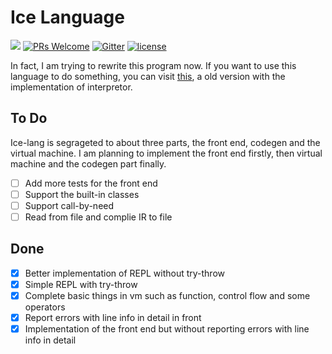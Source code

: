 # Ice Language

[![](https://img.shields.io/badge/request-new%20features-blue.svg)](https://github.com/ice-lang/ice/issues/new)
[![PRs Welcome](https://img.shields.io/badge/PRs-welcome-brightgreen.svg?style=flat-square)](https://github.com/ice-lang/ice/compare)
[![Gitter](https://badges.gitter.im/JoinChat.svg)](https://gitter.im/ice-lang)
[![license](https://img.shields.io/github/license/MU001999/ice.svg)](https://github.com/ice-lang/ice)

In fact, I am trying to rewrite this program now. If you want to use this language to do something, you can visit [this](https://github.com/ice-lang/ice-old-version), a old version with the implementation of interpretor.

## To Do

Ice-lang is segrageted to about three parts, the front end, codegen and the virtual machine. I am planning to implement the front end firstly, then virtual machine and the codegen part finally.

+ [ ] Add more tests for the front end
+ [ ] Support the built-in classes
+ [ ] Support call-by-need
+ [ ] Read from file and complie IR to file

## Done

+ [X] Better implementation of REPL without try-throw
+ [X] Simple REPL with try-throw
+ [X] Complete basic things in vm such as function, control flow and some operators
+ [X] Report errors with line info in detail in front
+ [X] Implementation of the front end but without reporting errors with line info in detail
